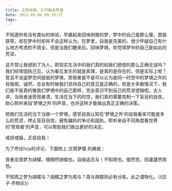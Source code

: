 ```yaml
---
title: 正视自我，方可融会贯通
date: 2012-05-04 09:10:27
tags:
---
```

不知道你有没有类似的体验，早晨起来回味刚做的梦，梦中的自己是那么傻，思路狭窄，却在梦中时却并不会这样认为。在梦里，自我是完美的，很少怀疑自己有什么地方考虑的不周全，但是当我们醒来后，回味梦境，却觉得梦中的自己是如此的荒谬。

这不禁让我想到了为人，即现实生活中的我们真的如我们想想的那么正确无误吗？我们经常固执己见，认为看见发生的就是真理，是真的是存在的，但是实际上呢？暂且不谈盗梦空间层层的梦境，旁观者是不是可以认为是同一时空中的梦境之外的自我呢。诚然，总会有时候我们坚持自己的意见是正确的，但是大多数情况下，我们是不是真的像我们梦境中的自己那样，完全意识不到自己的荒谬逻辑呢。古人讲，当局者迷旁观者清，生活在当下的时空，我们真的需要克制一下盲目的自信，耐心聆听来自‘梦境之外’的声音，也许这样才能做出真正正确的决策。

把我们生活的当下当做一个梦境，感受自我认知在‘梦境之外’的自我看来可能是多么的荒谬，停止盲目自信，避免偏执的争论和固执，聆听来自不同角度看世界的‘旁观者’的声音，可以帮助我们做出更好的决定。

戒骄戒躁，正视自我！


为了呼应hcp的评论，下面附上 庄周梦蝶 的典故：

昔者庄周梦为胡蝶，栩栩然胡蝶也。自喻适志与！不知周也。俄然觉，则蘧蘧然周也。

不知周之梦为胡蝶与？胡蝶之梦为周与？周与胡蝶则必有分矣。此之谓物化。（《庄子·齐物论》）


